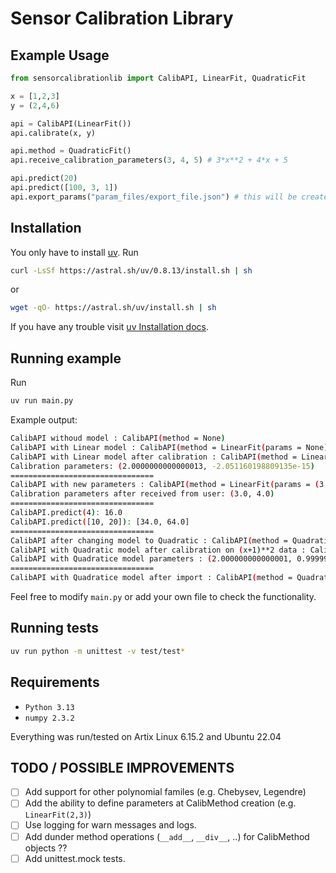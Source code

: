 # Sensor Calibration Library

## Example Usage

```py
from sensorcalibrationlib import CalibAPI, LinearFit, QuadraticFit

x = [1,2,3]
y = (2,4,6)

api = CalibAPI(LinearFit())
api.calibrate(x, y)

api.method = QuadraticFit()
api.receive_calibration_parameters(3, 4, 5) # 3*x**2 + 4*x + 5

api.predict(20)
api.predict([100, 3, 1])
api.export_params("param_files/export_file.json") # this will be created

```

## Installation

You only have to install [uv](https://docs.astral.sh/uv/). Run

```bash
curl -LsSf https://astral.sh/uv/0.8.13/install.sh | sh
```

or

```bash
wget -qO- https://astral.sh/uv/install.sh | sh
```

If you have any trouble visit [uv Installation docs](https://docs.astral.sh/uv/getting-started/installation/).

## Running example

Run

```bash
uv run main.py
```

Example output:

```bash
CalibAPI withoud model : CalibAPI(method = None)
CalibAPI with Linear model : CalibAPI(method = LinearFit(params = None))
CalibAPI with Linear model after calibration : CalibAPI(method = LinearFit(params = (2.0000000000000013, -2.051160198809135e-15)))
Calibration parameters: (2.0000000000000013, -2.051160198809135e-15)
================================
CalibAPI with new parameters : CalibAPI(method = LinearFit(params = (3.0, 4.0)))
Calibration parameters after received from user: (3.0, 4.0)
================================
CalibAPI.predict(4): 16.0
CalibAPI.predict([10, 20]): [34.0, 64.0]
================================
CalibAPI after changing model to Quadratic : CalibAPI(method = QuadraticFit(params = None))
CalibAPI with Quadratic model after calibration on (x+1)**2 data : CalibAPI(method = QuadraticFit(params = (2.000000000000001, 0.9999999999999996, 0.9999999999999996))) 
CalibAPI with Quadratice model parameters : (2.000000000000001, 0.9999999999999996, 0.9999999999999996)
================================
CalibAPI with Quadratice model after import : CalibAPI(method = QuadraticFit(params = (2.0, 3.0, 10.0)))
```

Feel free to modify `main.py` or add your own file to check the functionality.

## Running tests

```bash
uv run python -m unittest -v test/test*
```

## Requirements

- `Python 3.13`
- `numpy 2.3.2`

Everything was run/tested on Artix Linux 6.15.2 and Ubuntu 22.04

## TODO / POSSIBLE IMPROVEMENTS

- [ ] Add support for other polynomial familes (e.g. Chebysev, Legendre)
- [ ] Add the ability to define parameters at CalibMethod creation (e.g. `LinearFit(2,3)`)
- [ ] Use logging for warn messages and logs.
- [ ] Add dunder method operations (`__add__`, `__div__`, ..) for CalibMethod objects ??
- [ ] Add unittest.mock tests.
